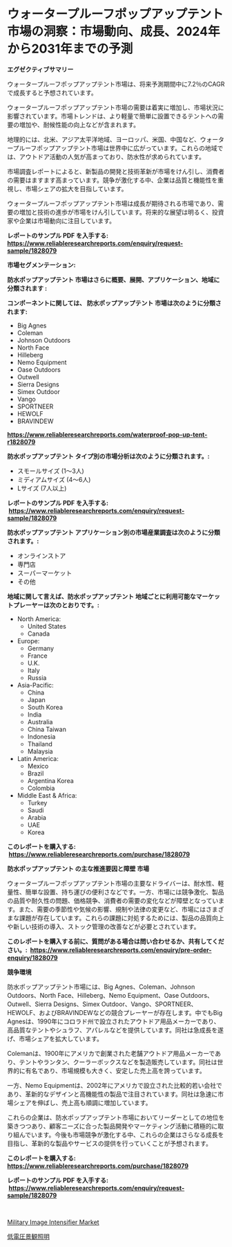 <p><h1>ウォータープルーフポップアップテント市場の洞察：市場動向、成長、2024年から2031年までの予測</h1></p><p><strong>エグゼクティブサマリー</strong></p>
<p><p>ウォータープルーフポップアップテント市場は、将来予測期間中に7.2％のCAGRで成長すると予想されています。</p><p>ウォータープルーフポップアップテント市場の需要は着実に増加し、市場状況に影響されています。市場トレンドは、より軽量で簡単に設置できるテントへの需要の増加や、耐候性能の向上などが含まれます。</p><p>地理的には、北米、アジア太平洋地域、ヨーロッパ、米国、中国など、ウォータープルーフポップアップテント市場は世界中に広がっています。これらの地域では、アウトドア活動の人気が高まっており、防水性が求められています。</p><p>市場調査レポートによると、新製品の開発と技術革新が市場をけん引し、消費者の需要はますます高まっています。競争が激化する中、企業は品質と機能性を重視し、市場シェアの拡大を目指しています。</p><p>ウォータープルーフポップアップテント市場は成長が期待される市場であり、需要の増加と技術の進歩が市場をけん引しています。将来的な展望は明るく、投資家や企業は市場動向に注目しています。</p></p>
<p><strong>レポートのサンプル PDF を入手する: <a href="https://www.reliableresearchreports.com/enquiry/request-sample/1828079">https://www.reliableresearchreports.com/enquiry/request-sample/1828079</a></strong></p>
<p><strong>市場セグメンテーション:</strong></p>
<p><strong> 防水ポップアップテント 市場はさらに概要、展開、アプリケーション、地域に分類されます :</strong></p>
<p><strong>コンポーネントに関しては、 防水ポップアップテント 市場は次のように分類されます: &nbsp;</strong></p>
<p><ul><li>Big Agnes</li><li>Coleman</li><li>Johnson Outdoors</li><li>North Face</li><li>Hilleberg</li><li>Nemo Equipment</li><li>Oase Outdoors</li><li>Outwell</li><li>Sierra Designs</li><li>Simex Outdoor</li><li>Vango</li><li>SPORTNEER</li><li>HEWOLF</li><li>BRAVINDEW</li></ul></p>
<p><strong><a href="https://www.reliableresearchreports.com/waterproof-pop-up-tent-r1828079">https://www.reliableresearchreports.com/waterproof-pop-up-tent-r1828079</a></strong></p>
<p><strong> 防水ポップアップテント タイプ別の市場分析は次のように分類されます。:</strong></p>
<p><ul><li>スモールサイズ (1～3人)</li><li>ミディアムサイズ (4～6人)</li><li>Lサイズ (7人以上)</li></ul></p>
<p><strong>レポートのサンプル PDF を入手する: &nbsp;<a href="https://www.reliableresearchreports.com/enquiry/request-sample/1828079">https://www.reliableresearchreports.com/enquiry/request-sample/1828079</a></strong></p>
<p><strong> 防水ポップアップテント アプリケーション別の市場産業調査は次のように分類されます。:</strong></p>
<p><ul><li>オンラインストア</li><li>専門店</li><li>スーパーマーケット</li><li>その他</li></ul></p>
<p><strong>地域に関して言えば、防水ポップアップテント 地域ごとに利用可能なマーケットプレーヤーは次のとおりです。:</strong></p>
<p><ul>
    <li>
        North America:
        <ul>
            <li>United States</li>
            <li>Canada</li>
        </ul>
    </li>
    <li>
        Europe:
        <ul>
            <li>Germany</li>
            <li>France</li>
            <li>U.K.</li>
            <li>Italy</li>
            <li>Russia</li>
        </ul>
    </li>
    <li>
        Asia-Pacific:
        <ul>
            <li>China</li>
            <li>Japan</li>
            <li>South Korea</li>
            <li>India</li>
            <li>Australia</li>
            <li>China Taiwan</li>
            <li>Indonesia</li>
            <li>Thailand</li>
            <li>Malaysia</li>
        </ul>
    </li>
    <li>
        Latin America:
        <ul>
            <li>Mexico</li>
            <li>Brazil</li>
            <li>Argentina Korea</li>
            <li>Colombia</li>
        </ul>
    </li>
    <li>
        Middle East & Africa:
        <ul>
            <li>Turkey</li>
            <li>Saudi</li>
            <li>Arabia</li>
            <li>UAE</li>
            <li>Korea</li>
        </ul>
    </li>
    </ul></p>
<p><strong>このレポートを購入する: &nbsp;<a href="https://www.reliableresearchreports.com/purchase/1828079">https://www.reliableresearchreports.com/purchase/1828079</a></strong></p>
<p><strong>防水ポップアップテント の主な推進要因と障壁 市場</strong></p>
<p><p>ウォータープルーフポップアップテント市場の主要なドライバーは、耐水性、軽量性、簡単な設置、持ち運びの便利さなどです。一方、市場には競争激化、製品の品質や耐久性の問題、価格競争、消費者の需要の変化などが障壁となっています。また、需要の季節性や気候の影響、規制や法律の変更など、市場にはさまざまな課題が存在しています。これらの課題に対処するためには、製品の品質向上や新しい技術の導入、ストック管理の改善などが必要とされています。</p></p>
<p><strong>このレポートを購入する前に、質問がある場合は問い合わせるか、共有してください。:&nbsp; <a href="https://www.reliableresearchreports.com/enquiry/pre-order-enquiry/1828079">https://www.reliableresearchreports.com/enquiry/pre-order-enquiry/1828079</a></strong></p>
<p><strong>競争環境</strong></p>
<p><p>防水ポップアップテント市場には、Big Agnes、Coleman、Johnson Outdoors、North Face、Hilleberg、Nemo Equipment、Oase Outdoors、Outwell、Sierra Designs、Simex Outdoor、Vango、SPORTNEER、HEWOLF、およびBRAVINDEWなどの競合プレーヤーが存在します。中でもBig Agnesは、1990年にコロラド州で設立されたアウトドア用品メーカーであり、高品質なテントやシュラフ、アパレルなどを提供しています。同社は急成長を遂げ、市場シェアを拡大しています。</p><p>Colemanは、1900年にアメリカで創業された老舗アウトドア用品メーカーであり、テントやランタン、クーラーボックスなどを製造販売しています。同社は世界的に有名であり、市場規模も大きく、安定した売上高を誇っています。</p><p>一方、Nemo Equipmentは、2002年にアメリカで設立された比較的若い会社であり、革新的なデザインと高機能性の製品で注目されています。同社は急速に市場シェアを伸ばし、売上高も順調に増加しています。</p><p>これらの企業は、防水ポップアップテント市場においてリーダーとしての地位を築きつつあり、顧客ニーズに合った製品開発やマーケティング活動に積極的に取り組んでいます。今後も市場競争が激化する中、これらの企業はさらなる成長を目指し、革新的な製品やサービスの提供を行っていくことが予想されます。</p></p>
<p><strong>このレポートを購入する: &nbsp; <a href="https://www.reliableresearchreports.com/purchase/1828079">https://www.reliableresearchreports.com/purchase/1828079</a></strong></p>
<p><strong>レポートのサンプル PDF を入手する: &nbsp;<a href="https://www.reliableresearchreports.com/enquiry/request-sample/1828079">https://www.reliableresearchreports.com/enquiry/request-sample/1828079</a></strong><strong></strong></p>
<p>&nbsp;</p>
<p><p><a href="https://github.com/dimitrishawkinswaynenp91rgz/Market-Research-Report-List-2/blob/main/military-image-intensifier-market.md">Military Image Intensifier Market</a></p><p><a href="https://github.com/one-cool-chick/Market-Research-Report-List-1/blob/main/786850132399.md">低電圧景観照明</a></p></p>